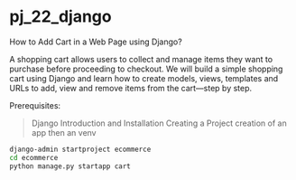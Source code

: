 # pj_22_django
How to Add Cart in a Web Page using Django?

A shopping cart allows users to collect and manage items they want to purchase before proceeding to checkout. We will build a simple shopping cart using Django and learn how to create models, views, templates and URLs to add, view and remove items from the cart—step by step.

Prerequisites: 

>Django Introduction and Installation 
>Creating a Project
>creation of an app 
>then an venv 

```bash
django-admin startproject ecommerce
cd ecommerce
python manage.py startapp cart
```
